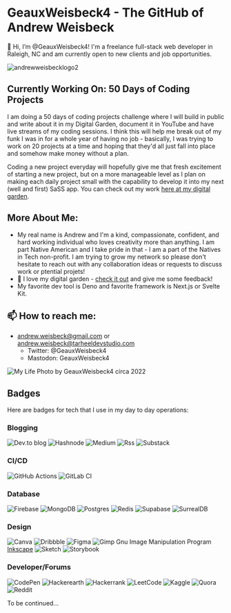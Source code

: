 # GeauxWeisbeck4 - The GitHub of Andrew Weisbeck

👋 Hi, I’m @GeauxWeisbeck4! I'm a freelance full-stack web developer in Raleigh, NC and am currently open to new clients and job opportunities.

![andrewweisbecklogo2](https://user-images.githubusercontent.com/87398426/218251666-233f62ab-dfe4-4093-9a61-dd1c2b7171d9.png)

## Currently Working On: 50 Days of Coding Projects 

I am doing a 50 days of coding projects challenge where I will build in public and write about it in my Digital Garden, document it in YouTube and have live streams of my coding sessions. I think this will help me break out of my funk I was in for a whole year of having no job - basically, I was trying to work on 20 projects at a time and hoping that they'd all just fall into place and somehow make money without a plan. 

Coding a new project everyday will hopefully give me that fresh excitement of starting a new project, but on a more manageable level as I plan on making each daily project small with the capability to develop it into my next (well and first) SaSS app. You can check out my work [here at my digital garden](https://andrewsdigital.garden).

## More About Me:

- My real name is Andrew and I'm a kind, compassionate, confident, and hard working individual who loves creativity more than anything. I am part Native American and I take pride in that - I am a part of the Natives in Tech non-profit. I am trying to grow my network so please don't hesitate to reach out with any collaboration ideas or requests to discuss work or ptential projets!
- 🌱 I love my digital garden - [check it out](https://andrewsdigital.garden) and give me some feedback!
- My favorite dev tool is Deno and favorite framework is Next.js or Svelte Kit.

## 📫 How to reach me: 
- andrew.weisbeck@gmail.com or andrew.weisbeck@tarheeldevstudio.com
  - Twitter: @GeauxWeisbeck4
  - Mastodon: GeauxWeisbeck4
 

![My Life](https://res.cloudinary.com/tar-heel-dev-studio/image/upload/v1670863573/aboutme2_n3rqfw.png)
Photo by GeauxWeisbeck4 circa 2022


## Badges

Here are badges for tech that I use in my day to day operations:

### Blogging
![Dev.to blog](https://img.shields.io/badge/dev.to-0A0A0A?style=for-the-badge&logo=dev.to&logoColor=white)
![Hashnode](https://img.shields.io/badge/Hashnode-2962FF?style=for-the-badge&logo=hashnode&logoColor=white)
![Medium](https://img.shields.io/badge/Medium-12100E?style=for-the-badge&logo=medium&logoColor=white)
![Rss](https://img.shields.io/badge/rss-F88900?style=for-the-badge&logo=rss&logoColor=white)
![Substack](https://img.shields.io/badge/Substack-%23006f5c.svg?style=for-the-badge&logo=substack&logoColor=FF6719)

### CI/CD
![GitHub Actions](https://img.shields.io/badge/github%20actions-%232671E5.svg?style=for-the-badge&logo=githubactions&logoColor=white)
![GitLab CI](https://img.shields.io/badge/gitlab%20ci-%23181717.svg?style=for-the-badge&logo=gitlab&logoColor=white)

### Database
![Firebase](https://img.shields.io/badge/Firebase-039BE5?style=for-the-badge&logo=Firebase&logoColor=white)
![MongoDB](https://img.shields.io/badge/MongoDB-%234ea94b.svg?style=for-the-badge&logo=mongodb&logoColor=white)
![Postgres](https://img.shields.io/badge/postgres-%23316192.svg?style=for-the-badge&logo=postgresql&logoColor=white)
![Redis](https://img.shields.io/badge/redis-%23DD0031.svg?style=for-the-badge&logo=redis&logoColor=white)
![Supabase](https://img.shields.io/badge/Supabase-3ECF8E?style=for-the-badge&logo=supabase&logoColor=white)
![SurrealDB](https://img.shields.io/badge/SurrealDB-FF00A0?style=for-the-badge&logo=surrealdb&logoColor=white)

### Design
![Canva](https://img.shields.io/badge/Canva-%2300C4CC.svg?style=for-the-badge&logo=Canva&logoColor=white)
![Dribbble](https://img.shields.io/badge/Dribbble-EA4C89?style=for-the-badge&logo=dribbble&logoColor=white)
![Figma](https://img.shields.io/badge/figma-%23F24E1E.svg?style=for-the-badge&logo=figma&logoColor=white)
![Gimp Gnu Image Manipulation Program](https://img.shields.io/badge/Gimp-657D8B?style=for-the-badge&logo=gimp&logoColor=FFFFFF)
[Inkscape](https://img.shields.io/badge/Inkscape-e0e0e0?style=for-the-badge&logo=inkscape&logoColor=080A13)
![Sketch](https://img.shields.io/badge/Sketch-FFB387?style=for-the-badge&logo=sketch&logoColor=black)
![Storybook](https://img.shields.io/badge/-Storybook-FF4785?style=for-the-badge&logo=storybook&logoColor=white)

### Developer/Forums
![CodePen](https://img.shields.io/badge/Codepen-000000?style=for-the-badge&logo=codepen&logoColor=white)
![Hackerearth](https://img.shields.io/badge/HackerEarth-%232C3454.svg?&style=for-the-badge&logo=HackerEarth&logoColor=Blue)
![Hackerrank](https://img.shields.io/badge/-Hackerrank-2EC866?style=for-the-badge&logo=HackerRank&logoColor=white)
![LeetCode](https://img.shields.io/badge/LeetCode-000000?style=for-the-badge&logo=LeetCode&logoColor=#d16c06)
![Kaggle](https://img.shields.io/badge/Kaggle-035a7d?style=for-the-badge&logo=kaggle&logoColor=white)
![Quora](https://img.shields.io/badge/Quora-%23B92B27.svg?style=for-the-badge&logo=Quora&logoColor=white)
![Reddit](https://img.shields.io/badge/Reddit-%23FF4500.svg?style=for-the-badge&logo=Reddit&logoColor=white)

To be continued...

